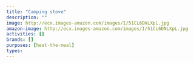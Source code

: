 ```yaml
---
title: "Camping stove"
description: ""
image: http://ecx.images-amazon.com/images/I/51CL6DNLXpL.jpg
amazon-image: http://ecx.images-amazon.com/images/I/51CL6DNLXpL.jpg
activities: []
brands: []
purposes: [heat-the-meal]
types:
---
```

